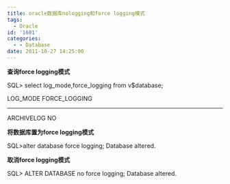 ```yaml
---
title: oracle数据库nologging和force logging模式
tags:
  - Oracle
id: '1601'
categories:
  - - Database
date: 2011-10-27 14:25:00
---
```


**查询force logging模式**

SQL> select log_mode,force_logging from v$database;
<!-- more -->
LOG_MODE FORCE_LOGGING
------------ -------------
ARCHIVELOG NO

**将数据库置为force logging模式**

SQL>alter database force logging;
Database altered.

**取消force logging模式**

SQL> ALTER DATABASE no force logging;
Database altered.